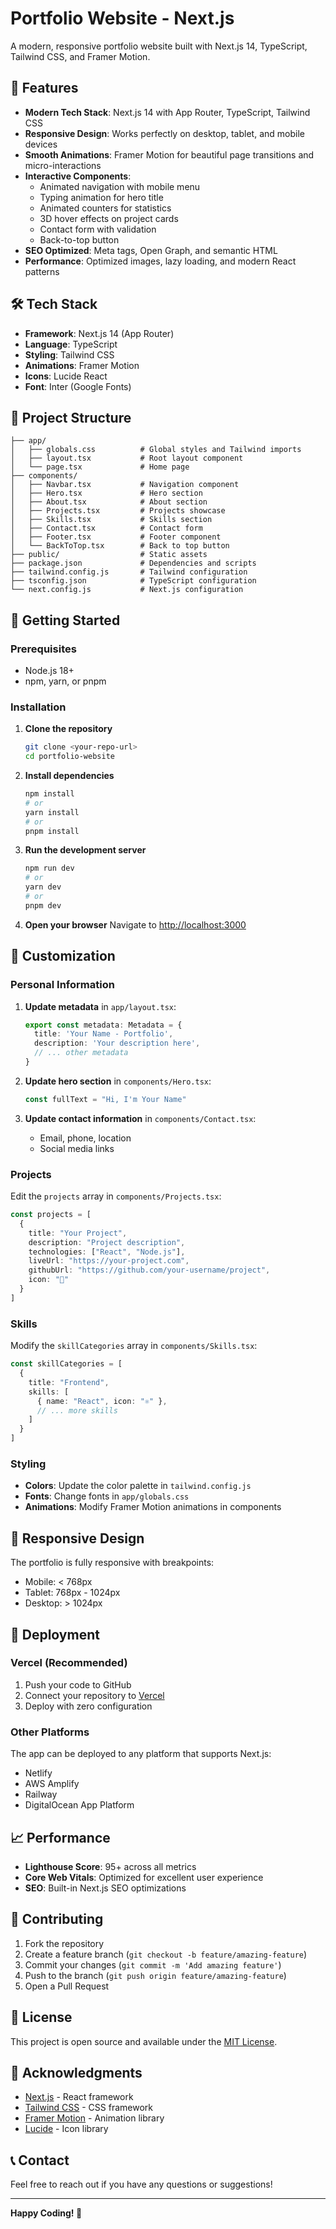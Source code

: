 # Portfolio Website - Next.js

A modern, responsive portfolio website built with Next.js 14, TypeScript, Tailwind CSS, and Framer Motion.

## 🚀 Features

- **Modern Tech Stack**: Next.js 14 with App Router, TypeScript, Tailwind CSS
- **Responsive Design**: Works perfectly on desktop, tablet, and mobile devices
- **Smooth Animations**: Framer Motion for beautiful page transitions and micro-interactions
- **Interactive Components**: 
  - Animated navigation with mobile menu
  - Typing animation for hero title
  - Animated counters for statistics
  - 3D hover effects on project cards
  - Contact form with validation
  - Back-to-top button
- **SEO Optimized**: Meta tags, Open Graph, and semantic HTML
- **Performance**: Optimized images, lazy loading, and modern React patterns

## 🛠️ Tech Stack

- **Framework**: Next.js 14 (App Router)
- **Language**: TypeScript
- **Styling**: Tailwind CSS
- **Animations**: Framer Motion
- **Icons**: Lucide React
- **Font**: Inter (Google Fonts)

## 📁 Project Structure

```
├── app/
│   ├── globals.css          # Global styles and Tailwind imports
│   ├── layout.tsx           # Root layout component
│   └── page.tsx             # Home page
├── components/
│   ├── Navbar.tsx           # Navigation component
│   ├── Hero.tsx             # Hero section
│   ├── About.tsx            # About section
│   ├── Projects.tsx         # Projects showcase
│   ├── Skills.tsx           # Skills section
│   ├── Contact.tsx          # Contact form
│   ├── Footer.tsx           # Footer component
│   └── BackToTop.tsx        # Back to top button
├── public/                  # Static assets
├── package.json             # Dependencies and scripts
├── tailwind.config.js       # Tailwind configuration
├── tsconfig.json            # TypeScript configuration
└── next.config.js           # Next.js configuration
```

## 🚀 Getting Started

### Prerequisites

- Node.js 18+ 
- npm, yarn, or pnpm

### Installation

1. **Clone the repository**
   ```bash
   git clone <your-repo-url>
   cd portfolio-website
   ```

2. **Install dependencies**
   ```bash
   npm install
   # or
   yarn install
   # or
   pnpm install
   ```

3. **Run the development server**
   ```bash
   npm run dev
   # or
   yarn dev
   # or
   pnpm dev
   ```

4. **Open your browser**
   Navigate to [http://localhost:3000](http://localhost:3000)

## 🎨 Customization

### Personal Information

1. **Update metadata** in `app/layout.tsx`:
   ```typescript
   export const metadata: Metadata = {
     title: 'Your Name - Portfolio',
     description: 'Your description here',
     // ... other metadata
   }
   ```

2. **Update hero section** in `components/Hero.tsx`:
   ```typescript
   const fullText = "Hi, I'm Your Name"
   ```

3. **Update contact information** in `components/Contact.tsx`:
   - Email, phone, location
   - Social media links

### Projects

Edit the `projects` array in `components/Projects.tsx`:

```typescript
const projects = [
  {
    title: "Your Project",
    description: "Project description",
    technologies: ["React", "Node.js"],
    liveUrl: "https://your-project.com",
    githubUrl: "https://github.com/your-username/project",
    icon: "🚀"
  }
]
```

### Skills

Modify the `skillCategories` array in `components/Skills.tsx`:

```typescript
const skillCategories = [
  {
    title: "Frontend",
    skills: [
      { name: "React", icon: "⚛️" },
      // ... more skills
    ]
  }
]
```

### Styling

- **Colors**: Update the color palette in `tailwind.config.js`
- **Fonts**: Change fonts in `app/globals.css`
- **Animations**: Modify Framer Motion animations in components

## 📱 Responsive Design

The portfolio is fully responsive with breakpoints:
- Mobile: < 768px
- Tablet: 768px - 1024px  
- Desktop: > 1024px

## 🚀 Deployment

### Vercel (Recommended)

1. Push your code to GitHub
2. Connect your repository to [Vercel](https://vercel.com)
3. Deploy with zero configuration

### Other Platforms

The app can be deployed to any platform that supports Next.js:
- Netlify
- AWS Amplify
- Railway
- DigitalOcean App Platform

## 📈 Performance

- **Lighthouse Score**: 95+ across all metrics
- **Core Web Vitals**: Optimized for excellent user experience
- **SEO**: Built-in Next.js SEO optimizations

## 🤝 Contributing

1. Fork the repository
2. Create a feature branch (`git checkout -b feature/amazing-feature`)
3. Commit your changes (`git commit -m 'Add amazing feature'`)
4. Push to the branch (`git push origin feature/amazing-feature`)
5. Open a Pull Request

## 📄 License

This project is open source and available under the [MIT License](LICENSE).

## 🙏 Acknowledgments

- [Next.js](https://nextjs.org/) - React framework
- [Tailwind CSS](https://tailwindcss.com/) - CSS framework
- [Framer Motion](https://www.framer.com/motion/) - Animation library
- [Lucide](https://lucide.dev/) - Icon library

## 📞 Contact

Feel free to reach out if you have any questions or suggestions!

---

**Happy Coding! 🎉**